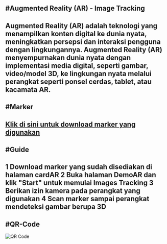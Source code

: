 #**Augmented Reality (AR) - Image Tracking**
-----------------------------------------------------------------------
Augmented Reality (AR) adalah teknologi yang menampilkan konten digital ke dunia nyata, meningkatkan persepsi dan interaksi pengguna dengan lingkungannya. 
Augmented Reality (AR) menyempurnakan dunia nyata dengan implementasi media digital, 
seperti gambar, video/model 3D, ke lingkungan nyata melalui perangkat seperti ponsel cerdas, tablet, atau kacamata AR.
-------------------------------------------------------------------------
#**Marker**
-----------------------------------------------------------------------
[Klik di sini untuk download marker yang digunakan](assets/MarkerFF.pdf)
-----------------------------------------------------------------------
#**Guide**
--------------------------------------------------------------------
1 Download marker yang sudah disediakan di halaman cardAR
2 Buka halaman DemoAR dan klik "Start" untuk memulai Images Tracking
3 Berikan izin kamera pada perangkat yang digunakan
4 Scan marker sampai perangkat mendeteksi gambar berupa 3D
-------------------------------------------------------------------
#**QR-Code**
----------------------------------------------------------------
![QR Code](assets/qr-code.png)
